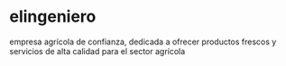 # elingeniero
empresa agrícola de confianza, dedicada a ofrecer productos frescos y servicios de alta calidad para el sector agrícola
